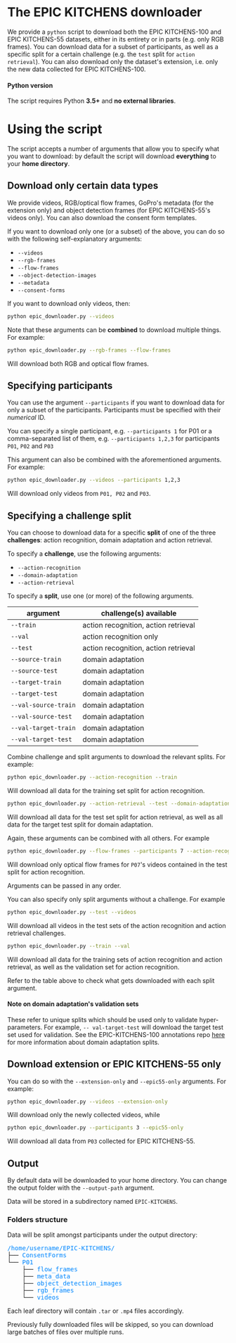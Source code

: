 # The EPIC KITCHENS downloader

We provide a `python` script to download both the EPIC KITCHENS-100 and EPIC KITCHENS-55 datasets, either in its entirety or in parts (e.g. only RGB frames). You can download data for a subset of participants, as well as a specific split for a certain challenge (e.g. the `test` split for `action retrieval`). You can also download only the dataset's extension, i.e. only the new data collected for EPIC KITCHENS-100.

#### Python version

The script requires Python **3.5+** and  **no external libraries**.

# Using the script

The script accepts a number of arguments that allow you to specify what you want to download: by default the script will download **everything** to your **home directory**. 


## Download only certain data types

We provide videos, RGB/optical flow frames, GoPro's metadata (for the extension only) and object detection frames (for EPIC KITCHENS-55's videos only). You can also download the consent form templates.

If you want to download only one (or a subset) of the above, you can do so with the following self-explanatory arguments:

- `--videos`
- `--rgb-frames`
- `--flow-frames`
- `--object-detection-images`
- `--metadata`
- `--consent-forms`

If you want to download only videos, then:

```bash
python epic_downloader.py --videos
```

Note that these arguments can be **combined** to download multiple things. For example:

```bash
python epic_downloader.py --rgb-frames --flow-frames
```

Will download both RGB and optical flow frames.

## Specifying participants

You can use the argument `--participants` if you want to download data for only a subset of the participants. Participants must be specified with their *numerical* ID. 

You can specify a single participant, e.g. `--participants 1` for P01 or a comma-separated list of them, e.g. `--participants 1,2,3` for participants `P01`, `P02` and `P03`

This argument can also be combined with the aforementioned arguments. For example:

```bash
python epic_downloader.py --videos --participants 1,2,3
```

Will download only videos from `P01, P02` and `P03`.

## Specifying a challenge split

You can choose to download data for a specific **split** of one of the three **challenges**: action recognition, domain adaptation and action retrieval. 

To specify a **challenge**, use the following arguments:

- `--action-recognition`
- `--domain-adaptation`
- `--action-retrieval`

To specify a **split**, use one (or more) of the following arguments.

| argument               | challenge(s) available                   |
|------------------------|------------------------------------------|
| `--train`              | action recognition, action retrieval     |
| `--val`                | action recognition only                  |
| `--test`               | action recognition, action retrieval     |
| `--source-train`       | domain adaptation                        |
| `--source-test`        | domain adaptation                        |
| `--target-train`       | domain adaptation                        |
| `--target-test`        | domain adaptation                        |
| `--val-source-train`   | domain adaptation                        |
| `--val-source-test`    | domain adaptation                        |
| `--val-target-train`   | domain adaptation                        |
| `--val-target-test`    | domain adaptation                        |

Combine challenge and split arguments to download the relevant splits. For example:

```bash
python epic_downloader.py --action-recognition --train
```

Will download all data for the training set split for action recognition. 

```bash
python epic_downloader.py --action-retrieval --test --domain-adaptation --target-test 
```

Will download all data for the test set split for action retrieval, as well as all data for the target test split for domain adaptation. 

Again, these arguments can be combined with all others. For example

```bash
python epic_downloader.py --flow-frames --participants 7 --action-recognition --test
```

Will download only optical flow frames for `P07`'s videos contained in the test split for action recognition. 

Arguments can be passed in any order.

You can also specify only split arguments without a challenge. For example

```bash
python epic_downloader.py --test --videos
```

Will download all videos in the test sets of the action recognition and action retrieval challenges. 

```bash
python epic_downloader.py --train --val
```

Will download all data for the training sets of action recognition and action retrieval, as well as the validation set for action recognition.

Refer to the table above to check what gets downloaded with each split argument.

#### Note on domain adaptation's validation sets

These refer to unique splits which should be used only to validate hyper-parameters. For example, `-- val-target-test` will download the target test set used for validation. See the EPIC-KITCHENS-100 annotations repo [here](https://github.com/epic-kitchens/EPIC-Kitchens-100-Annotations) for more information about domain adaptation splits.

## Download extension or EPIC KITCHENS-55 only

You can do so with the `--extension-only` and `--epic55-only` arguments. For example:

```bash
python epic_downloader.py --videos --extension-only
```

Will download only the newly collected videos, while 

```bash
python epic_downloader.py --participants 3 --epic55-only
```

Will download all data from `P03` collected for EPIC KITCHENS-55.

## Output

By default data will be downloaded to your home directory. You can change the output folder with the `--output-path` argument. 

Data will be stored in a subdirectory named `EPIC-KITCHENS`. 

### Folders structure

Data will be split amongst participants under the output directory:

<pre><font color="#0087FF">/home/username/EPIC-KITCHENS/</font>
├── <font color="#0087FF">ConsentForms</font>
└── <font color="#0087FF">P01</font>
    ├── <font color="#0087FF">flow_frames</font>
    ├── <font color="#0087FF">meta_data</font>
    ├── <font color="#0087FF">object_detection_images</font>
    ├── <font color="#0087FF">rgb_frames</font>
    └── <font color="#0087FF">videos</font>
</pre>

Each leaf directory will contain `.tar` or `.mp4` files accordingly. 

Previously fully downloaded files will be skipped, so you can download large batches of files over multiple runs.
